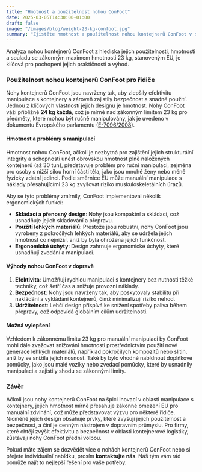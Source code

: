 ```yaml
---
title: "Hmotnost a použitelnost nohou ConFoot"
date: 2025-03-05T14:30:00+01:00
draft: false
image: "/images/blog/weight-23-kg-confoot.jpg"
summary: "Zjistěte hmotnost a použitelnost nohou kontejnerů ConFoot v souvislosti se zákonným maximem hmotnosti 23 kg dle směrnic EU pro manuální manipulaci."
---
```


Analýza nohou kontejnerů ConFoot z hlediska jejich použitelnosti, hmotnosti a souladu se zákonným maximem hmotnosti 23 kg, stanoveným EU, je klíčová pro pochopení jejich praktičnosti a výhod.

### Použitelnost nohou kontejnerů ConFoot pro řidiče

Nohy kontejnerů ConFoot jsou navrženy tak, aby zlepšily efektivitu manipulace s kontejnery a zároveň zajistily bezpečnost a snadné použití. Jednou z klíčových vlastností jejich designu je hmotnost. Nohy ConFoot váží přibližně **24 kg každá**, což je mírně nad zákonným limitem 23 kg pro předměty, které mohou být ručně manipulovány, jak je uvedeno v dokumentu Evropského parlamentu ([E-7096/2008](https://www.europarl.europa.eu/doceo/document/E-6-2008-7096_EN.html)).

#### Hmotnost a problémy s manipulací
Hmotnost nohou ConFoot, ačkoli je nezbytná pro zajištění jejich strukturální integrity a schopnosti unést obrovskou hmotnost plně naložených kontejnerů (až 30 tun), představuje problém pro ruční manipulaci, zejména pro osoby s nižší sílou horní části těla, jako jsou mnohé ženy nebo méně fyzicky zdatní jedinci. Podle směrnice EU může manuální manipulace s náklady přesahujícími 23 kg zvyšovat riziko muskuloskeletálních úrazů. 

Aby se tyto problémy zmírnily, ConFoot implementoval několik ergonomických funkcí:
- **Skládací a přenosný design**: Nohy jsou kompaktní a skládací, což usnadňuje jejich skladování a přepravu.
- **Použití lehkých materiálů**: Přestože jsou robustní, nohy ConFoot jsou vyrobeny z pokročilých lehkých materiálů, aby se udržela jejich hmotnost co nejnižší, aniž by byla ohrožena jejich funkčnost.
- **Ergonomické úchyty**: Design zahrnuje ergonomické úchyty, které usnadňují zvedání a manipulaci.

#### Výhody nohou ConFoot v dopravě
1. **Efektivita**: Umožňují rychlou manipulaci s kontejnery bez nutnosti těžké techniky, což šetří čas a snižuje provozní náklady.
2. **Bezpečnost**: Nohy jsou navrženy tak, aby poskytovaly stabilitu při nakládání a vykládání kontejnerů, čímž minimalizují riziko nehod.
3. **Udržitelnost**: Lehčí design přispívá ke snížení spotřeby paliva během přepravy, což odpovídá globálním cílům udržitelnosti.

#### Možná vylepšení
Vzhledem k zákonnému limitu 23 kg pro manuální manipulaci by ConFoot mohl dále zvažovat snižování hmotnosti prostřednictvím použití nové generace lehkých materiálů, například pokročilých kompozitů nebo slitin, aniž by se snížila jejich nosnost. Také by bylo vhodné nabídnout doplňkové pomůcky, jako jsou malé vozíky nebo zvedací pomůcky, které by usnadnily manipulaci a zajistily shodu se zákonnými limity.

### Závěr
Ačkoli jsou nohy kontejnerů ConFoot na špici inovací v oblasti manipulace s kontejnery, jejich hmotnost mírně přesahuje zákonné omezení EU pro manuální zdvihání, což může představovat výzvu pro některé řidiče. Nicméně jejich design obsahuje prvky, které zvyšují jejich použitelnost a bezpečnost, a činí je cenným nástrojem v dopravním průmyslu. Pro firmy, které chtějí zvýšit efektivitu a bezpečnost v oblasti kontejnerové logistiky, zůstávají nohy ConFoot přední volbou.

Pokud máte zájem se dozvědět více o nohách kontejnerů ConFoot nebo si přejete individuální nabídku, prosím **kontaktujte nás**. Náš tým vám rád pomůže najít to nejlepší řešení pro vaše potřeby.